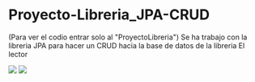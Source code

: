 # Proyecto-Libreria_JPA-CRUD
(Para ver el codio entrar solo al "ProyectoLibreria")
Se ha trabajo con la libreria JPA para hacer un CRUD hacia la base de datos de la libreria  El lector 

![](img/Foto1.PNG)
![](img/foto2.PNG)
